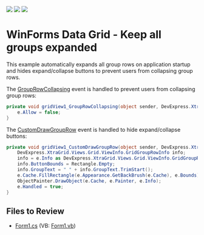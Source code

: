 <!-- default badges list -->
![](https://img.shields.io/endpoint?url=https://codecentral.devexpress.com/api/v1/VersionRange/128630090/13.1.4%2B)
[![](https://img.shields.io/badge/Open_in_DevExpress_Support_Center-FF7200?style=flat-square&logo=DevExpress&logoColor=white)](https://supportcenter.devexpress.com/ticket/details/E828)
[![](https://img.shields.io/badge/📖_How_to_use_DevExpress_Examples-e9f6fc?style=flat-square)](https://docs.devexpress.com/GeneralInformation/403183)
<!-- default badges end -->

# WinForms Data Grid - Keep all groups expanded

This example automatically expands all group rows on application startup and hides expand/collapse buttons to prevent users from collapsing group rows.

The [GroupRowCollapsing](https://docs.devexpress.com/WindowsForms/DevExpress.XtraGrid.Views.Grid.GridView.GroupRowCollapsing) event is handled to prevent users from collapsing group rows:

```csharp
private void gridView1_GroupRowCollapsing(object sender, DevExpress.XtraGrid.Views.Base.RowAllowEventArgs e) {
    e.Allow = false;
}
```

The [CustomDrawGroupRow](https://docs.devexpress.com/WindowsForms/DevExpress.XtraGrid.Views.Grid.GridView.CustomDrawGroupRow) event is handled to hide expand/collapse buttons:

```csharp
private void gridView1_CustomDrawGroupRow(object sender, DevExpress.XtraGrid.Views.Base.RowObjectCustomDrawEventArgs e) {
    DevExpress.XtraGrid.Views.Grid.ViewInfo.GridGroupRowInfo info;
    info = e.Info as DevExpress.XtraGrid.Views.Grid.ViewInfo.GridGroupRowInfo;
    info.ButtonBounds = Rectangle.Empty;
    info.GroupText = " " + info.GroupText.TrimStart();
    e.Cache.FillRectangle(e.Appearance.GetBackBrush(e.Cache), e.Bounds);
    ObjectPainter.DrawObject(e.Cache, e.Painter, e.Info);
    e.Handled = true;
}
```


## Files to Review

* [Form1.cs](./CS/KeepGroupsExpanded/Form1.cs) (VB: [Form1.vb](./VB/KeepGroupsExpanded/Form1.vb))
